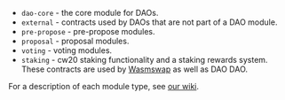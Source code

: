 - `dao-core` - the core module for DAOs.
- `external` - contracts used by DAOs that are not part of a DAO
  module.
- `pre-propose` - pre-propose modules.
- `proposal` - proposal modules.
- `voting` - voting modules.
- `staking` - cw20 staking functionality and a staking rewards
  system. These contracts are used by [Wasmswap] as well as DAO DAO.

For a description of each module type, see [our wiki].

[Wasmswap]: https://github.com/Wasmswap
[our wiki]: https://github.com/DA0-DA0/dao-contracts/wiki/DAO-DAO-Contracts-Design
